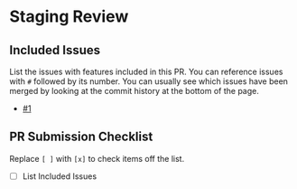 # Staging Review

## Included Issues

List the issues with features included in this PR.
You can reference issues with `#` followed by its number.
You can usually see which issues have been merged by looking at the commit history at the bottom of the page.

- [#1](https://github.com/Wavelogix/.github/issues/1)

## PR Submission Checklist

Replace `[ ]` with `[x]` to check items off the list.

- [ ] List Included Issues
